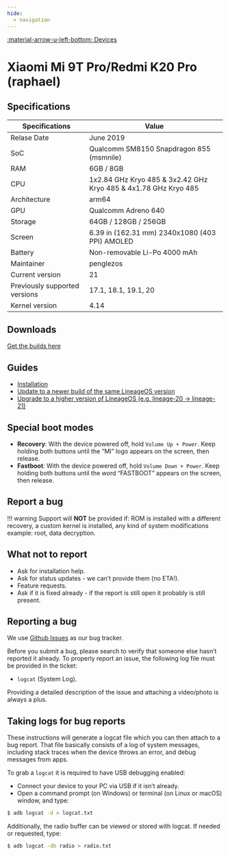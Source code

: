 ```yaml
---
hide:
  - navigation
---
```

[:material-arrow-u-left-bottom: Devices](../../devices.md)

# Xiaomi Mi 9T Pro/Redmi K20 Pro (raphael)

## Specifications

| Specifications    | Value                              |
| ----------------- | ---------------------------------- |
| Relase Date       | June 2019 |
| SoC               | Qualcomm SM8150 Snapdragon 855 (msmnile) |
| RAM               | 6GB / 8GB |
| CPU               | 1x2.84 GHz Kryo 485 & 3x2.42 GHz Kryo 485 & 4x1.78 GHz Kryo 485 |
| Architecture      | arm64 |
| GPU               | Qualcomm Adreno 640 |
| Storage           | 64GB / 128GB / 256GB |
| Screen            | 6.39 in (162.31 mm) 2340x1080 (403 PPI) AMOLED |
| Battery           | Non-removable Li-Po 4000 mAh |
| Maintainer        | penglezos |
| Current version   | 21 |
| Previously supported versions | 17.1, 18.1, 19.1, 20 |
| Kernel version    | 4.14 |

## Downloads

[Get the builds here](https://github.com/penglezos/device_xiaomi_raphael/releases)

## Guides

* [Installation](../raphael/install.md)
* [Update to a newer build of the same LineageOS version](../raphael/update.md)
* [Upgrade to a higher version of LineageOS (e.g. lineage-20 -> lineage-21)](../raphael/upgrade.md)

## Special boot modes

* **Recovery**: With the device powered off, hold `Volume Up + Power`. Keep holding both buttons until the “MI” logo appears on the screen, then release.
* **Fastboot**: With the device powered off, hold `Volume Down + Power`. Keep holding both buttons until the word “FASTBOOT” appears on the screen, then release.

## Report a bug

!!! warning
    Support will **NOT** be provided if: ROM is installed with a different recovery, a custom kernel is installed, any kind of system modifications example: root, data decryption.

## What not to report

* Ask for installation help.
* Ask for status updates - we can’t provide them (no ETA!).
* Feature requests.
* Ask if it is fixed already - if the report is still open it probably is still present.

## Reporting a bug

We use [Github Issues](https://github.com/penglezos/device_xiaomi_raphael/issues) as our bug tracker. 

Before you submit a bug, please search to verify that someone else hasn’t reported it already. To properly report an issue, the following log file must be provided in the ticket:

* `logcat` (System Log).

Providing a detailed description of the issue and attaching a video/photo is always a plus.

## Taking logs for bug reports

These instructions will generate a logcat file which you can then attach to a bug report. That file basically consists of a log of system messages, including stack traces when the device throws an error, and debug messages from apps.

To grab a `logcat` it is required to have USB debugging enabled:

* Connect your device to your PC via USB if it isn’t already.
* Open a command prompt (on Windows) or terminal (on Linux or macOS) window, and type:

```bash
$ adb logcat -d > logcat.txt
```

Additionally, the radio buffer can be viewed or stored with logcat. If needed or requested, type:

```bash
$ adb logcat -db radio > radio.txt
```